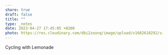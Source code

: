 ```yaml
---
share: true
draft: false
title: ""
type: _notes
date: 2023-04-27 17:45:05 +0200
photo: https://res.cloudinary.com/dbi2zounq/image/upload/v1682610292/sisw3fp4nxnt8t1l11zz.jpg
---
```


Cycling with Lemonade

